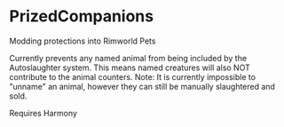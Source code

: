 # PrizedCompanions
Modding protections into Rimworld Pets

Currently prevents any named animal from being included by the Autoslaughter system. This means named creatures will also NOT contribute to the animal counters. Note: It is currently impossible to "unname" an animal, however they can still be manually slaughtered and sold.

Requires Harmony
